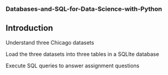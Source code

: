 ### Databases-and-SQL-for-Data-Science-with-Python

## Introduction
Understand three Chicago datasets

Load the three datasets into three tables in a SQLIte database

Execute SQL queries to answer assignment questions


